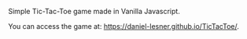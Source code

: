 Simple Tic-Tac-Toe game made in Vanilla Javascript.

You can access the game at: https://daniel-lesner.github.io/TicTacToe/.
